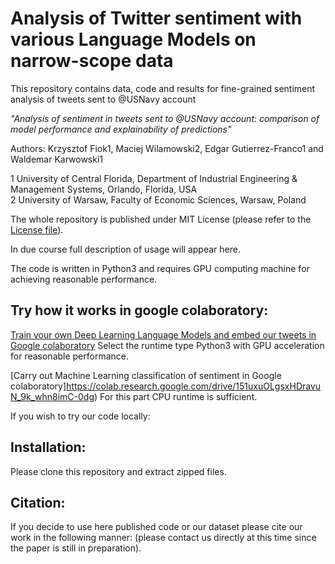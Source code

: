 # Analysis of Twitter sentiment with various Language Models on narrow-scope data
This repository contains data, code and results for fine-grained sentiment analysis of tweets sent to @USNavy account

*"Analysis of sentiment in tweets sent to @USNavy account: comparison of model performance and explainability of predictions"*

Authors: Krzysztof Fiok1, Maciej Wilamowski2, Edgar Gutierrez-Franco1 and Waldemar Karwowski1


1 University of Central Florida, Department of Industrial Engineering & Management Systems, Orlando, Florida, USA </br>
2 University of Warsaw, Faculty of Economic Sciences, Warsaw, Poland
<br/>


The whole repository is published under MIT License (please refer to the [License file](https://github.com/krzysztoffiok/twitter_sentiment_to_usnavy/blob/master/LICENSE)).

In due course full description of usage will appear here.

The code is written in Python3 and requires GPU computing machine for achieving reasonable performance.

## Try how it works in google colaboratory:

[Train your own Deep Learning Language Models and embed our tweets in Google colaboratory](https://colab.research.google.com/drive/1K-XQJnauYvULdwUO3vELy9dJ1DHR_53b)
Select the runtime type Python3 with GPU acceleration for reasonable performance.

[Carry out Machine Learning classification of sentiment in Google colaboratory]https://colab.research.google.com/drive/151uxuOLgsxHDravuN_9k_whn8imC-0dg)
For this part CPU runtime is sufficient.

If you wish to try our code locally:
## Installation:
Please clone this repository and extract zipped files.

## Citation:<br/>
If you decide to use here published code or our dataset please cite our work in the following manner:
(please contact us directly at this time since the paper is still in preparation).

